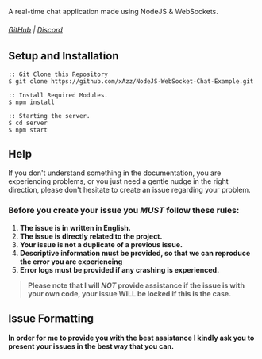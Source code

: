 A real-time chat application made using NodeJS & WebSockets.

###### [GitHub](https://github.com/xAzz) | [Discord](https://discord.gg/wB3P92h)

## Setup and Installation

```
:: Git Clone this Repository
$ git clone https://github.com/xAzz/NodeJS-WebSocket-Chat-Example.git

:: Install Required Modules.
$ npm install

:: Starting the server.
$ cd server
$ npm start
```

## Help

If you don't understand something in the documentation, you are experiencing problems, or you just need a gentle nudge in the right direction, please don't hesitate to create an issue regarding your problem.

### Before you create your issue you ***MUST*** follow these rules:

1. **The issue is in written in English.**
2. **The issue is directly related to the project.**
3. **Your issue is not a duplicate of a previous issue.**
4. **Descriptive information must be provided, so that we can reproduce the error you are experiencing**
5. **Error logs must be provided if any crashing is experienced.**

>**Please note that I will *NOT* provide assistance if the issue is with your own code, your issue WILL be locked if this is the case.**

## Issue Formatting

**In order for me to provide you with the best assistance I kindly ask you to present your issues in the best way that you can.**
